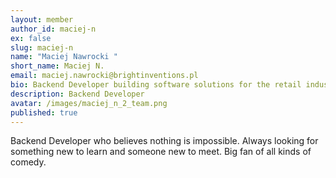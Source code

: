 ```yaml
---
layout: member
author_id: maciej-n
ex: false
slug: maciej-n
name: "Maciej Nawrocki "
short_name: Maciej N.
email: maciej.nawrocki@brightinventions.pl
bio: Backend Developer building software solutions for the retail industry.
description: Backend Developer
avatar: /images/maciej_n_2_team.png
published: true
---
```

Backend Developer who believes nothing is impossible. Always looking for something new to learn and someone new to meet. Big fan of all kinds of comedy.
